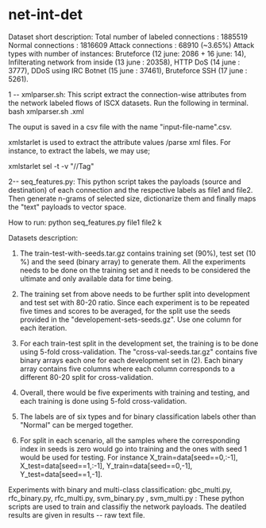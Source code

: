 # net-int-det
Dataset short description:
Total number of labeled connections : 1885519
Normal connections : 1816609
Attack connections : 68910 (~3.65%)
Attack types with number of instances: Bruteforce (12 june: 2086 + 16 june: 14), Infilterating network from inside (13 june : 20358), HTTP DoS (14 june : 3777), DDoS using IRC Botnet (15 june : 37461), Bruteforce SSH (17 june : 5261). 

1 -- xmlparser.sh: This script extract the connection-wise attributes from the network labeled flows of ISCX datasets.
Run the following in terminal. 
bash xmlparser.sh <file-name>.xml 

The ouput is saved in a csv file with the name "input-file-name".csv. 

xmlstarlet is used to extract the attribute values /parse xml files. For instance, to extract the labels, we may use;

xmlstarlet sel -t -v "//Tag" 

2-- seq_features.py: This python script takes the payloads (source and destination) of each connection and the respective labels as file1 and file2. Then generate n-grams of selected size, dictionarize them and finally maps the "text" payloads to vector space. 

How to run:
python seq_features.py file1 file2 k

Datasets description:

1. The train-test-with-seeds.tar.gz contains training set (90%), test set (10 %) and the seed (binary array) to generate them. All the experiments needs to be done on the training set and it needs to be considered the ultimate and only available data for time being.

2. The training set from above needs to be further split into development and test set with 80-20 ratio. Since each experiment is to be repeated five times and scores to be averaged, for the split use the seeds provided in the "developement-sets-seeds.gz". Use one column for each iteration.

3. For each train-test split in the development set, the training is to be done using 5-fold cross-validation. The "cross-val-seeds.tar.gz" contains five binary arrays each one for each development set in (2). Each binary array contains five columns where each column corresponds to a different 80-20 split for cross-validation.

4. Overall, there would be five experiments with training and testing, and each training is done using 5-fold cross-validation.

5. The labels are of six types and for binary classification labels other than "Normal" can be merged together.

6. For split in each scenario, all the samples where the corresponding index in seeds is zero would go into training and the ones with seed 1 would be used for testing.
For instance X_train=data[seed==0,:-1], X_test=data[seed==1,:-1], Y_train=data[seed==0,-1], Y_test=data[seed==1,-1].

Experiments with binary and multi-class classification:
 	gbc_multi.py, rfc_binary.py, rfc_multi.py, svm_binary.py , svm_multi.py : These python scripts are used to train and classifiy the network payloads. The deatiled results are given in results -- raw text file.
